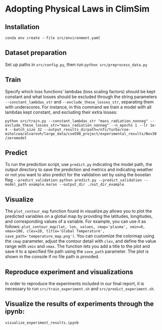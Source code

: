 # Adopting Physical Laws in ClimSim

## Installation
`conda env create --file src/environment.yaml`

## Dataset preparation
Set up paths in `src/config.py`, then run `python src/preprocess_data.py`

## Train

Specify which loss functions' lambdas (loss scaling factors) should be kept constant and what losses should be excluded through the string parameters `--constant_lambdas_str` and `--exclude_these_losses_str`, separating them with underscores. For instance, in this command we train a model with all lambdas kept constant, and excluding their extra losses:

`python src/train.py --constant_lambdas_str "mass_radiation_nonneg" --exclude_these_losses_str="mass_radiation_nonneg" --n_epochs 1 --lr 1e-4 --batch_size 32 --output_results_dirpath=/nfs/turbo/coe-mihalcea/alvarovh/large_data/cse598_project/experimental_results/Nov30/zeromodel`

## Predict

To run the prediction script, use `predict.py` indicating the model path, the output directory to save the prediction and metrics and indicating weather or not you want to also predict for the validation set by using the booelan flag `--predict_validation`: 
`python predict.py --predict_validation --model_path example.keras --output_dir ./out_dir_example`

## Visualize
The `plot_contour_map` function found in visualize.py allows you to plot the predicted variables on a global map by providing the latitudes, longitudes, and corresponding values of a variable. For example, you can use it as follows: ``plot_contour_map(lat, lon, values, cmap='plasma', vmin=0, vmax=100, clev=20, title='Global Temperature', save_path='temperature_map.png')``. You can customize the colormap using the `cmap` parameter, adjust the contour detail with `clev`, and define the value range with `vmin` and `vmax`. The function lets you add a title to the plot and save it to a specified file path using the `save_path` parameter. The plot is shown in the console if no file path is provided.

## Reproduce experiment and visualizations

In order to reproduce the experiments included in our final report, it is necessary to run `src/train_experiment.sh` and `src/predict_experiment.sh`.

## Visualize the results of experiments through the ipynb:
`visualize_experiment_results.ipynb`
